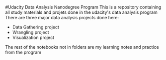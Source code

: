 #Udacity Data Analysis Nanodegree Program
This is a repository containing all study materials and projets done in the udacity's data analysis program
There are three major data analysis projects done here:
- Data Gathering project 
- Wrangling project 
- Visualization project

The rest of the notebooks not in folders are my learning notes and practice from the program